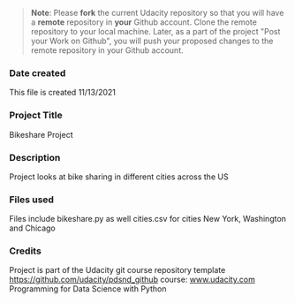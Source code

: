 >**Note**: Please **fork** the current Udacity repository so that you will have a **remote** repository in **your** Github account. Clone the remote repository to your local machine. Later, as a part of the project "Post your Work on Github", you will push your proposed changes to the remote repository in your Github account.

### Date created
This file is created 11/13/2021

### Project Title
Bikeshare Project

### Description
Project looks at bike sharing in different cities across the US

### Files used
Files include bikeshare.py as well cities.csv for cities New York, Washington and Chicago

### Credits
Project is part of the Udacity git course
repository template https://github.com/udacity/pdsnd_github
course: www.udacity.com Programming for Data Science with Python
